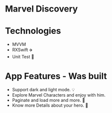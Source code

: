 # Marvel Discovery
# Technologies
- MVVM 
- RXSwift ✈️
- Unit Test 🧩

# App Features - Was built 
- Support dark and light mode. 💡
- Explore Marvel Characters and enjoy with him.
- Paginate and load more and more. 🎉
- Know more Details about your hero. 🔑
